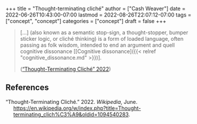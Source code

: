 +++
title = "Thought-terminating cliché"
author = ["Cash Weaver"]
date = 2022-06-26T10:43:00-07:00
lastmod = 2022-08-26T22:07:12-07:00
tags = ["concept", "concept"]
categories = ["concept"]
draft = false
+++

> [...] (also known as a semantic stop-sign, a thought-stopper, bumper sticker logic, or cliché thinking) is a form of loaded language, often passing as folk wisdom, intended to end an argument and quell cognitive dissonance [[Cognitive dissonance]({{< relref "cognitive_dissonance.md" >}})].
>
> (<a href="#citeproc_bib_item_1">“Thought-Terminating Cliché” 2022</a>)

## References

<style>.csl-entry{text-indent: -1.5em; margin-left: 1.5em;}</style><div class="csl-bib-body">
  <div class="csl-entry"><a id="citeproc_bib_item_1"></a>“Thought-Terminating Cliché.” 2022. <i>Wikipedia</i>, June. <a href="https://en.wikipedia.org/w/index.php?title=Thought-terminating_clich%C3%A9&oldid=1094540283">https://en.wikipedia.org/w/index.php?title=Thought-terminating_clich%C3%A9&#38;oldid=1094540283</a>.</div>
</div>
